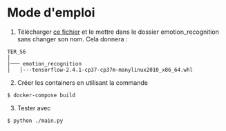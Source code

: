 Mode d'emploi 
===============
1. Télécharger [ce fichier](https://files.pythonhosted.org/packages/70/dc/e8c5e7983866fa4ef3fd619faa35f660b95b01a2ab62b3884f038ccab542/tensorflow-2.4.1-cp37-cp37m-manylinux2010_x86_64.whl) et le mettre dans le dossier emotion_recognition sans changer son nom. Cela donnera :
```
TER_S6
│
|─── emotion_recognition
│   │---tensorflow-2.4.1-cp37-cp37m-manylinux2010_x86_64.whl
```
2. Créer les containers en utilisant la commande 
```
$ docker-compose build
````
3. Tester avec 
```
$ python ./main.py
```



